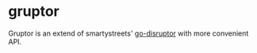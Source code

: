 # gruptor
Gruptor is an extend of smartystreets' [go-disruptor](https://github.com/smartystreets/go-disruptor) with more convenient API.
